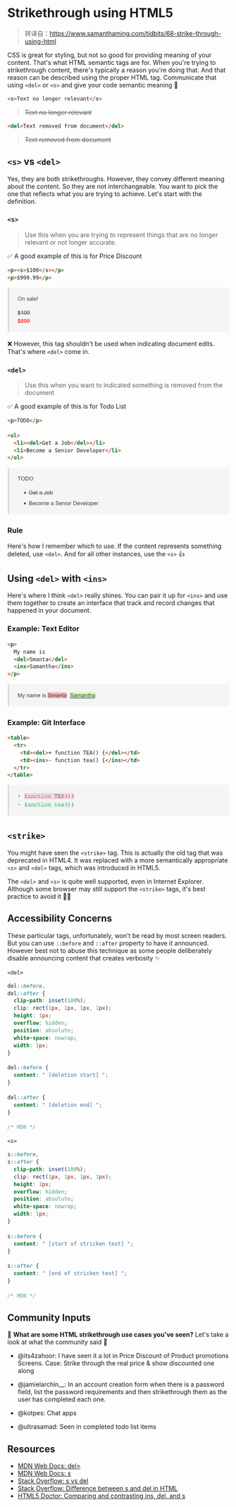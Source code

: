 # Strikethrough using HTML5

> 转译自：https://www.samanthaming.com/tidbits/68-strike-through-using-html

CSS is great for styling, but not so good for providing meaning of your content. That's what HTML semantic tags are for. When you're trying to strikethrough content, there's typically a reason you're doing that. And that reason can be described using the proper HTML tag. Communicate that using `<del>` or `<s>` and give your code semantic meaning 🙌

```html
<s>Text no longer relevant</s>
```

> <s>Text no longer relevant</s>

```html
<del>Text removed from document</del>
```

> <del>Text removed from document</del>

## `<s>` vs `<del>`

Yes, they are both strikethroughs. However, they convey different meaning about the content. So they are not interchangeable. You want to pick the one that reflects what you are trying to achieve. Let's start with the definition.

### `<s>`

> Use this when you are trying to represent things that are no longer relevant or not longer accurate.

✅ A good example of this is for Price Discount

```html
<p><s>$100</s></p>
<p>$999.99</p>
```

![Strikethrough-using-HTML5-1](/pic/Strikethrough-using-HTML5-1.png)

❌ However, this tag shouldn't be used when indicating document edits. That's where `<del>` come in.

### `<del>`

> Use this when you want to indicated something is removed from the document

✅ A good example of this is for Todo List

```html
<p>TODO</p>

<ul>
  <li><del>Get a Job</del></li>
  <li>Become a Senior Developer</li>
</ul>
```

![Strikethrough-using-HTML5-2](/pic/Strikethrough-using-HTML5-2.png)

### Rule

Here's how I remember which to use. If the content represents something deleted, use `<del>`. And for all other instances, use the `<s>` 👍

## Using `<del>` with `<ins>`

Here's where I think `<del>` really shines. You can pair it up for `<ins>` and use them together to create an interface that track and record changes that happened in your document.

### Example: Text Editor

```html
<p>
  My name is
  <del>Smanta</del>
  <ins>Samantha</ins>
</p>
```

![Strikethrough-using-HTML5-3](/pic/Strikethrough-using-HTML5-3.png)

### Example: Git Interface

```html
<table>
  <tr>
    <td><del>+ function TEA() {</del></td>
    <td><ins>- function tea() {</ins></td>
  </tr>
</table>
```

![Strikethrough-using-HTML5-4](/pic/Strikethrough-using-HTML5-4.png)

## `<strike>`

You might have seen the `<strike>` tag. This is actually the old tag that was deprecated in HTML4. It was replaced with a more semantically appropriate `<s>` and `<del>` tags, which was introduced in HTML5.

The `<del>` and `<s>` is quite well supported, even in Internet Explorer. Although some browser may still support the `<strike>` tags, it's best practice to avoid it 🙅‍♀️

## Accessibility Concerns

These particular tags, unfortunately, won’t be read by most screen readers. But you can use `::before` and `::after` property to have it announced. However best not to abuse this technique as some people deliberately disable announcing content that creates verbosity ✨

`<del>`

```css
del::before,
del::after {
  clip-path: inset(100%);
  clip: rect(1px, 1px, 1px, 1px);
  height: 1px;
  overflow: hidden;
  position: absolute;
  white-space: nowrap;
  width: 1px;
}

del::before {
  content: " [deletion start] ";
}

del::after {
  content: " [deletion end] ";
}

/* MDN */
```

`<s>`

```css
s::before,
s::after {
  clip-path: inset(100%);
  clip: rect(1px, 1px, 1px, 1px);
  height: 1px;
  overflow: hidden;
  position: absolute;
  white-space: nowrap;
  width: 1px;
}

s::before {
  content: " [start of stricken text] ";
}

s::after {
  content: " [end of stricken text] ";
}

/* MDN */
```

## Community Inputs

💬 **What are some HTML strikethrough use cases you've seen?** Let's take a look at what the community said 👀

- @its4zahoor: I have seen it a lot in Price Discount of Product promotions Screens. Case: Strike through the real price & show discounted one along

- @jamielarchin\_\_: In an account creation form when there is a password field, list the password requirements and then strikethrough them as the user has completed each one.

- @kotpes: Chat apps

- @ultrasamad: Seen in completed todo list items

## Resources

- [MDN Web Docs: del>](https://developer.mozilla.org/en-US/docs/Web/HTML/Element/del)
- [MDN Web Docs: s](https://developer.mozilla.org/en-US/docs/Web/HTML/Element/s)
- [Stack Overflow: s vs del](https://stackoverflow.com/questions/52113995/s-vs-del-in-html)
- [Stack Overflow: Difference between s and del in HTML](https://stackoverflow.com/questions/16743581/what-is-the-difference-between-s-and-del-in-html-and-do-they-affect-website)
- [HTML5 Doctor: Comparing and contrasting ins, del, and s](http://html5doctor.com/ins-del-s/)
